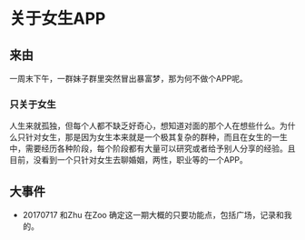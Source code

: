 # 关于女生APP

## 来由

一周末下午，一群妹子群里突然冒出暴富梦，那为何不做个APP呢。

### 只关于女生

人生来就孤独，但每个人都不缺乏好奇心，想知道对面的那个人在想些什么。为什么只针对女生，那是因为女生本来就是一个极其复杂的群种，而且在女生的一生中，需要经历各种阶段，每个阶段都有大量可以研究或者给予别人分享的经验。且目前，没看到一个只针对女生去聊婚姻，两性，职业等的一个APP。



## 大事件

* 20170717 和Zhu 在Zoo 确定这一期大概的只要功能点，包括广场，记录和我的。
